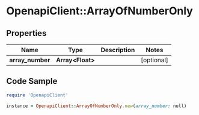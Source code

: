 # OpenapiClient::ArrayOfNumberOnly

## Properties

Name | Type | Description | Notes
------------ | ------------- | ------------- | -------------
**array_number** | **Array&lt;Float&gt;** |  | [optional] 

## Code Sample

```ruby
require 'OpenapiClient'

instance = OpenapiClient::ArrayOfNumberOnly.new(array_number: null)
```


